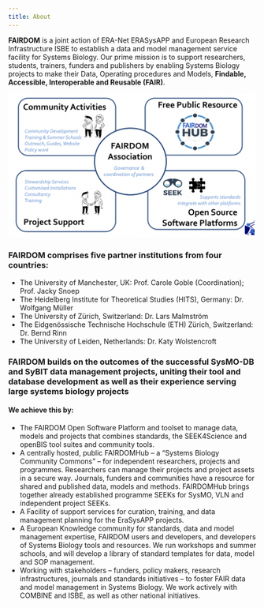 ```yaml
---
title: About
---
```


**FAIRDOM** is a joint action of ERA-Net ERASysAPP and European Research Infrastructure ISBE to establish a data and model management service facility for Systems Biology.  Our prime mission is to support researchers, students, trainers, funders and publishers by enabling Systems Biology projects to make their Data, Operating procedures and Models, **Findable, Accessible, Interoperable and Reusable (FAIR)**.


<img src ="/assets/images/fairdom-front.png" class="img-fluid" alt="FAIRDOM Overview">


### FAIRDOM comprises five partner institutions from four countries:

 * The University of Manchester, UK: Prof. Carole Goble (Coordination); Prof. Jacky Snoep
 * The Heidelberg Institute for Theoretical Studies (HITS), Germany: Dr. Wolfgang Müller
 * The University of Zürich, Switzerland: Dr. Lars Malmström
 * The Eidgenössische Technische Hochschule (ETH) Zürich, Switzerland: Dr. Bernd Rinn
 * The University of Leiden, Netherlands: Dr. Katy Wolstencroft
 
### FAIRDOM builds on the outcomes of the successful SysMO-DB and SyBIT data management projects, uniting their tool and database development as well as their experience serving large systems biology projects

#### We achieve this by:

* The FAIRDOM Open Software Platform and toolset to manage data, models and projects that combines standards, the SEEK4Science and openBIS tool suites and community tools.
* A centrally hosted, public FAIRDOMHub – a “Systems Biology Community Commons” – for independent researchers, projects and programmes.  Researchers can manage their projects and project assets in a secure way. Journals, funders and communities have a resource for shared and published data, models and methods. FAIRDOMHub brings together already established programme SEEKs for SysMO, VLN and independent project SEEKs.
* A Facility of support services for curation, training, and data management planning for the EraSysAPP projects.
* A European Knowledge community for standards, data and model management expertise, FAIRDOM users and developers, and developers of Systems Biology tools and resources. We run workshops and summer schools, and will develop a library of standard templates for data, model and SOP management.
* Working with stakeholders – funders, policy makers, research infrastructures, journals and standards initiatives – to foster FAIR data and model management in  Systems Biology. We work actively with COMBINE and ISBE, as well as other national initiatives.
